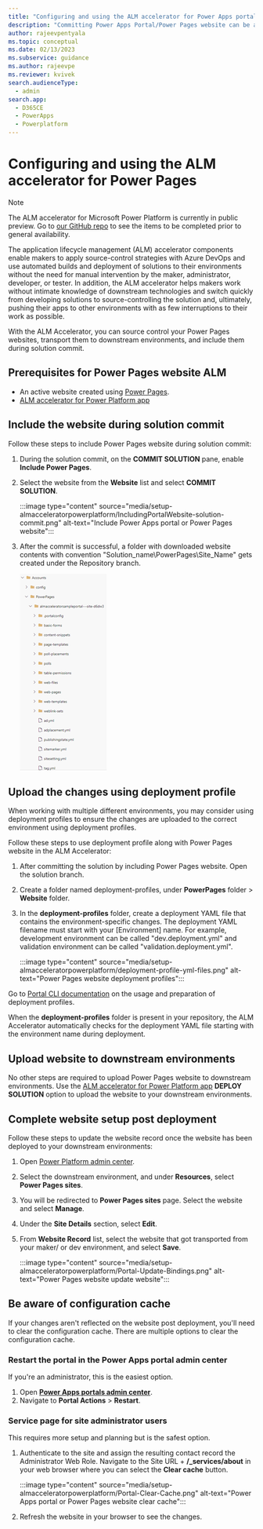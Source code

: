 ```yaml
---
title: "Configuring and using the ALM accelerator for Power Apps portal and Power Pages | MicrosoftDocs"
description: "Committing Power Apps Portal/Power Pages website can be achieved by including the website during solution commit. This document describes how to commit Power Apps Portal/Power Pages website and deploy to test environments."
author: rajeevpentyala
ms.topic: conceptual
ms.date: 02/13/2023
ms.subservice: guidance
ms.author: rajeevpe
ms.reviewer: kvivek
search.audienceType: 
  - admin
search.app: 
  - D365CE
  - PowerApps
  - Powerplatform 
---
```


# Configuring and using the ALM accelerator for Power Pages

> [!NOTE]
> The ALM accelerator for Microsoft Power Platform is currently in public preview. Go to [our GitHub repo](https://github.com/microsoft/coe-starter-kit/blob/main/CenterofExcellenceALMAccelerator/PREVIEW.md) to see the items to be completed prior to general availability.

The application lifecycle management (ALM) accelerator components enable makers to apply source-control strategies with Azure DevOps and use automated builds and deployment of solutions to their environments without the need for manual intervention by the maker, administrator, developer, or tester. In addition, the ALM accelerator helps makers work without intimate knowledge of downstream technologies and switch quickly from developing solutions to source-controlling the solution and, ultimately, pushing their apps to other environments with as few interruptions to their work as possible.

With the ALM Accelerator, you can source control your Power Pages websites, transport them to downstream environments, and include them during solution commit.

## Prerequisites for Power Pages website ALM

- An active website created using [Power Pages](/power-pages/introduction).
- [ALM accelerator for Power Platform app](almacceleratorpowerplatform-components.md)

## Include the website during solution commit

Follow these steps to include Power Pages website during solution commit:

1. During the solution commit, on the **COMMIT SOLUTION** pane, enable **Include Power Pages**.
1. Select the website from the **Website** list and select **COMMIT SOLUTION**.

   :::image type="content" source="media/setup-almacceleratorpowerplatform/IncludingPortalWebsite-solution-commit.png" alt-text="Include Power Apps portal or Power Pages website":::

1. After the commit is successful, a folder with downloaded website contents with convention "Solution_name\PowerPages\Site_Name" gets created under the Repository branch.

   ![Power Pages Website commit.](media/setup-almacceleratorpowerplatform/Portal-Committed-Website.png)

## Upload the changes using deployment profile

When working with multiple different environments, you may consider using deployment profiles to ensure the changes are uploaded to the correct environment using deployment profiles.

Follow these steps to use deployment profile along with Power Pages website in the ALM Accelerator:

1. After committing the solution by including Power Pages website. Open the solution branch.
1. Create a folder named deployment-profiles, under **PowerPages** folder > **Website** folder.
1. In the **deployment-profiles** folder, create a deployment YAML file that contains the environment-specific changes. The deployment YAML filename must start with your [Environment] name. For example, development environment can be called "dev.deployment.yml" and validation environment can be called "validation.deployment.yml".

   :::image type="content" source="media/setup-almacceleratorpowerplatform/deployment-profile-yml-files.png" alt-text="Power Pages website deployment profiles":::

Go to [Portal CLI documentation](../../developer/cli/reference/paportal.md) on the usage and preparation of deployment profiles.

When the **deployment-profiles** folder is present in your repository, the ALM Accelerator automatically checks for the deployment YAML file starting with the environment name during deployment.

## Upload website to downstream environments

No other steps are required to upload Power Pages website to downstream environments. Use the [ALM accelerator for Power Platform app](almacceleratorpowerplatform-components.md) **DEPLOY SOLUTION** option to upload the website to your downstream environments.

## Complete website setup post deployment

Follow these steps to update the website record once the website has been deployed to your downstream environments:

1. Open [Power Platform admin center](https://admin.powerplatform.microsoft.com).
1. Select the downstream environment, and under **Resources**, select **Power Pages sites**.
1. You will be redirected to **Power Pages sites** page. Select the website and select **Manage**.
1. Under the **Site Details** section, select **Edit**.
1. From **Website Record** list, select the website that got transported from your maker/ or dev environment, and select **Save**.

   :::image type="content" source="media/setup-almacceleratorpowerplatform/Portal-Update-Bindings.png" alt-text="Power Pages website update website":::

## Be aware of configuration cache

If your changes aren't reflected on the website post deployment, you'll need to clear the configuration cache. There are multiple options to clear the configuration cache.

### Restart the portal in the Power Apps portal admin center

If you're an administrator, this is the easiest option.

1. Open **[Power Apps portals admin center](/power-apps/maker/portals/overview)**.
1. Navigate to **Portal Actions** > **Restart**.

### Service page for site administrator users

This requires more setup and planning but is the safest option.

1. Authenticate to the site and assign the resulting contact record the Administrator Web Role. Navigate to the Site URL + **/_services/about** in your web browser where you can select the **Clear cache** button.

   :::image type="content" source="media/setup-almacceleratorpowerplatform/Portal-Clear-Cache.png" alt-text="Power Apps portal or Power Pages website clear cache":::

1. Refresh the website in your browser to see the changes.
